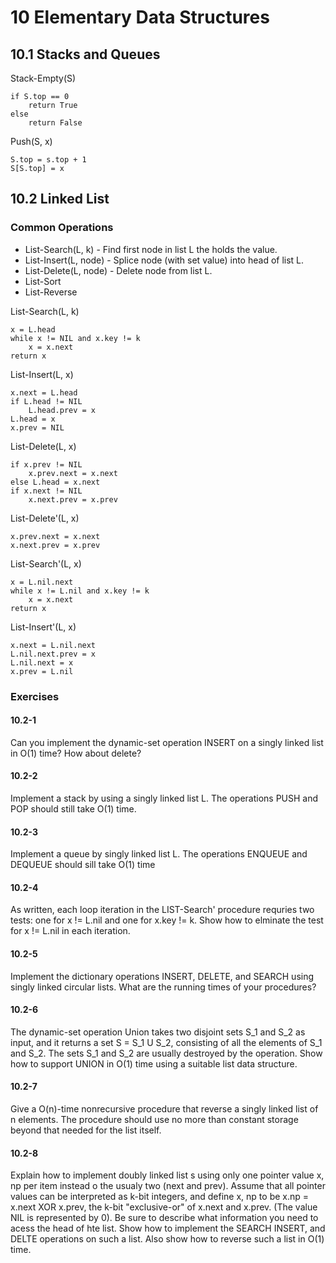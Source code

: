 # 10 Elementary Data Structures

## 10.1 Stacks and Queues

Stack-Empty(S)
```
if S.top == 0
    return True
else
    return False
```

Push(S, x)
```
S.top = s.top + 1
S[S.top] = x
```

## 10.2 Linked List

### Common Operations

* List-Search(L, k) - Find first node in list L the holds the value.
* List-Insert(L, node) - Splice node (with set value) into head of list L.
* List-Delete(L, node) - Delete node from list L.
* List-Sort
* List-Reverse

List-Search(L, k)
```
x = L.head
while x != NIL and x.key != k
    x = x.next
return x
```

List-Insert(L, x)
```
x.next = L.head
if L.head != NIL
    L.head.prev = x
L.head = x
x.prev = NIL

```

List-Delete(L, x)
```
if x.prev != NIL
    x.prev.next = x.next
else L.head = x.next
if x.next != NIL
    x.next.prev = x.prev
```

List-Delete'(L, x)
```
x.prev.next = x.next
x.next.prev = x.prev
```

List-Search'(L, x)
```
x = L.nil.next
while x != L.nil and x.key != k
    x = x.next
return x
```

List-Insert'(L, x)
```
x.next = L.nil.next
L.nil.next.prev = x
L.nil.next = x
x.prev = L.nil
```

### Exercises

#### 10.2-1

Can you implement the dynamic-set operation INSERT on a singly linked list in O(1) time? How about delete?

#### 10.2-2

Implement a stack by using a singly linked list L. The operations PUSH and POP should still take O(1) time.

#### 10.2-3

Implement a queue by singly linked list L. The operations ENQUEUE and DEQUEUE should sill take O(1) time

#### 10.2-4

As written, each loop iteration in the LIST-Search' procedure requries two tests: one for x != L.nil and one for x.key != k. Show how to elminate the test for x != L.nil in each iteration.

#### 10.2-5

Implement the dictionary operations INSERT, DELETE, and SEARCH using singly linked circular lists. What are the running times of your procedures?

#### 10.2-6

The dynamic-set operation Union takes two disjoint sets S_1 and S_2 as input, and it returns a set S = S_1 U S_2, consisting of all the elements of S_1 and S_2. The sets S_1 and S_2 are usually destroyed by the operation. Show how to support UNION in O(1) time using a suitable list data structure.

#### 10.2-7

Give a O(n)-time nonrecursive procedure that reverse a singly linked list of n elements. The procedure should use no more than constant storage beyond that needed for the list itself.

#### 10.2-8

Explain how to implement doubly linked list s using only one pointer value x, np per item instead o the usualy two (next and prev). Assume that all pointer values can be interpreted as k-bit integers, and define x, np to be x.np = x.next XOR x.prev, the k-bit "exclusive-or" of x.next and x.prev. (The value NIL is represented by 0). Be sure to describe  what information you need to acess the head of hte list. Show how to implement the SEARCH INSERT, and DELTE operations on such a list. Also show how to reverse such a list in O(1) time.
